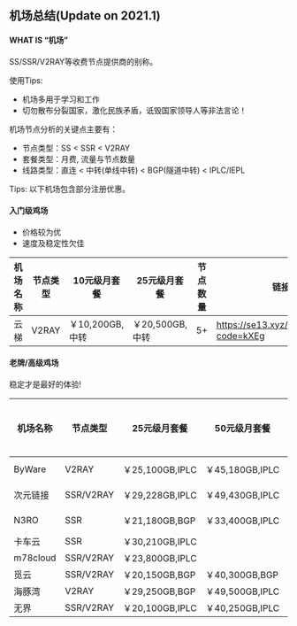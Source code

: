

## 机场总结(Update on 2021.1)

#### WHAT IS “机场”

SS/SSR/V2RAY等收费节点提供商的别称。

使用Tips:

- 机场多用于学习和工作
- 切勿散布分裂国家，激化民族矛盾，诋毁国家领导人等非法言论！


机场节点分析的关键点主要有：
- 节点类型：SS < SSR < V2RAY
- 套餐类型：月费, 流量与节点数量
- 线路类型：直连 < 中转(单线中转) < BGP(隧道中转) < IPLC/IEPL


Tips: 以下机场包含部分注册优惠。

#### 入门级鸡场

- 价格较为优
- 速度及稳定性欠佳

| 机场名称 | 节点类型 | 10元级月套餐    | 25元级月套餐    | 节点数量 | 链接                                        |
| -------- | -------- | --------------- | --------------- | -------- | ------------------------------------------- |
| 云梯     | V2RAY    | ￥10,200GB,中转 | ￥20,500GB,中转 | 5+       | https://se13.xyz/auth/register?code=kXEg    |


#### 老牌/高级鸡场

稳定才是最好的体验!

| 机场名称 | 节点类型  | 25元级月套餐    | 50元级月套餐    | 节点数量 | 链接                                       | 优惠码        |
| -------- | --------- | --------------- | --------------- | ------ | ------------------------------------------ | ------------- |
| ByWare   | V2RAY     | ￥25,100GB,IPLC | ￥45,180GB,IPLC | 10+    | https://bywave.io/aff.php?aff=3866         | 2021(30%off!) | 
| 次元链接 | SSR/V2RAY | ￥29,228GB,IPLC | ￥49,430GB,IPLC | 60+    | https://cylink.wtf/auth/register?code=E3uE |               |
| N3RO     | SSR       | ￥21,180GB,BGP  | ￥33,400GB,IPLC | 44+    | https://n3ro.lol/auth/register?code=lAxt  | n3ro-limbopro |
| 卡车云   | SSR       | ￥30,210GB,IPLC |                 | 30+    | https://kcjisu.icu/user/shop               |               |
| m78cloud | SSR/V2RAY | ￥23,800GB,IPLC |                 | 19+    | https://dd.sb/RJp8t                        |               |
| 觅云     | SSR/V2RAY | ￥20,150GB,BGP  | ￥40,300GB,BGP  | 52+    | https://dd.sb/fhpvW                        |               |
| 海豚湾   | V2RAY     | ￥29,250GB,BGP  | ￥49,500GB,IPLC |        | https://dd.sb/Wvy06                        |               |
| 无界     | SSR/V2RAY | ￥20,100GB,IPLC | ￥40,250GB,IPLC |        | https://dd.sb/0AtEE                        |               |

